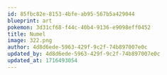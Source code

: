 ```yaml
---
id: 85fbc82e-8153-4bfe-ab95-567b5a429044
blueprint: art
pokemon: 3d31cf68-f44c-40b4-9136-e9098eff0452
title: Numel
image: 322.png
author: 4d8d6ede-5963-429f-9c2f-74b897007e0c
updated_by: 4d8d6ede-5963-429f-9c2f-74b897007e0c
updated_at: 1716493054
---
```

